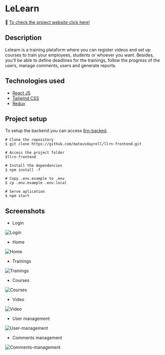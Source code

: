# LeLearn

:round_pushpin: [To check the project website click here!](http://35.199.125.204/)

## Description
Lelearn is a training plataform where you can register videos and set up courses to train your employees, students or whoever you want. Besides, you'll be able to define deadlines for the trainings, follow the progress of the users, manage comments, users and generate reports.

## Technologies used <br>
- [React JS](https://pt-br.reactjs.org/)
- [Tailwind CSS](https://tailwindcss.com/)
- [Redux](https://redux.js.org/)

## Project setup <br>

To setup the backend you can access [llrn-backed](https://github.com/mateusdayrell/llrn-backend).

```
# Clone the repository
$ git clone https://github.com/mateusdayrell/llrn-frontend.git

# Access the project folder
$llrn-frontend

# Install the dependencies
$ npm install -f

# Copy .env.example to .env
$ cp .env.example .env.local

# Serve aplication
$ npm start
```

## Screenshots

- Login

![Login](https://github.com/mateusdayrell/llrn-frontend/blob/main/src/assets/login.PNG)

- Home

![Home](https://github.com/mateusdayrell/llrn-frontend/blob/main/src/assets/home.PNG)

- Trainings

![Trainings](https://github.com/mateusdayrell/llrn-frontend/blob/main/src/assets/treinamentos.PNG)

- Courses

![Courses](https://github.com/mateusdayrell/llrn-frontend/blob/main/src/assets/cursos.PNG)

- Video

![Video](https://github.com/mateusdayrell/llrn-frontend/blob/main/src/assets/videos.PNG)

- User management

![User-management](https://github.com/mateusdayrell/llrn-frontend/blob/main/src/assets/gestao-usuarios.PNG)

- Comments management

![Comments-management](https://github.com/mateusdayrell/llrn-frontend/blob/main/src/assets/gestao-comentarios.PNG)
